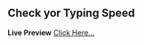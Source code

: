 ## Check yor Typing Speed

**Live Preview** [Click Here...](https://takbirgazi.github.io/typing_speed_check/)